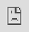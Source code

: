 ```yaml
---
title: 'Attention Receipts: Utilizing the Materiality of Receipts to Improve Screen-time Reflection on YouTube'
subtitle: 'Attaching a cost to YouTube usage.'
authors: 'Anup Sathya, Ken Nakagaki'
venue: "CHI '24: Proceedings of the CHI Conference on Human Factors in Computing Systems"
date: 2022-10-28 00:00:00
description: This page is a demo that shows everything you can do inside portfolio and blog posts.
featured_image: '/images/attention-receipts/1-printer.jpg'
doi: 'https://doi.org/10.1145/3613904.3642505'
---
```


<div class="container">
	<div><iframe src="https://player.vimeo.com/video/943870467?badge=0&amp;autopause=0&amp;player_id=0&amp;app_id=58479" frameborder="0" allow="autoplay; fullscreen; picture-in-picture; clipboard-write" style="position:absolute;top:0;left:0;width:100%;height:100%;" title="attention receipts"></iframe></div><script src="https://player.vimeo.com/api/player.js"></script>
</div>

<div class="mt-3">
	<p>YouTube remains a site of problematic persuasive media consumption, often overriding the goals of users when on the platform. In resistance, we present Attention Receipts - artifacts that materialize the cost of being persuaded by the engagement driven design of YouTube. We design and build a browser plugin and a receipt printer that helps users critically reflect upon their time spent watching videos on YouTube. In a 3 week field-deployment with 6 participants, we evaluate how the materiality of the receipt and their agency in the reflection process affect both the quality of reflection and the time spent consuming media. We find that the materiality of the receipts positively influences time spent consuming internet media and that users were split on having agency over when and how they reflect upon their screen-time. We conclude with design recommendations for domestic artifacts that utilize materiality to reveal the effects of persuasive technology. </p>
	<p>
		<strong>Created by:</strong>
	</p>	
	<p>
		<a href="https://anupsathya.com/">Anup Sathya</a>, <a href="https://www.ken-nakagaki.com/">Ken Nakagaki</a>
	</p>
	<p>
		<strong>Publications:</strong>
	</p>
	<p>CHI '24: Proceedings of the CHI Conference on Human Factors in Computing Systems | <a class="btn btn-smartlab btn-sm rounded-0" href="https://doi.org/10.1145/3613904.3642505">DOI</a>| <a class="btn btn-smartlab btn-sm rounded-0" href="https://www.axlab.cs.uchicago.edu/_files/ugd/603dcd_db5a131076e14d30965af88d5deb4d2f.pdf">PDF</a> </p>
	
	
</div>

<!-- <p>
	<strong>Figures:</strong>
</p>

<div class="container mt">
	<div class="row">
		<div class="col-12 col-lg-6">
			<img src="/images/fibercuit/1.jpg" alt="Fibercuit" class="img-fluid">
			<br><br><br>
			<img src="/images/fibercuit/3.jpg" alt="Fibercuit" class="img-fluid">
			<br><br><br>
			<img src="/images/fibercuit/5.jpg" alt="Fibercuit" class="img-fluid">
			<br><br><br>
			<img src="/images/fibercuit/7.jpg" alt="Fibercuit" class="img-fluid">  
			<br><br><br>
			<img src="/images/fibercuit/9.jpg" alt="Fibercuit" class="img-fluid">
			<br><br><br>
			<img src="/images/fibercuit/11.jpg" alt="Fibercuit" class="img-fluid">
			<br><br><br>
			<img src="/images/fibercuit/13.jpg" alt="Fibercuit" class="img-fluid">
			<br><br><br>
			<img src="/images/fibercuit/15.jpg" alt="Fibercuit" class="img-fluid">  
			<br><br><br>  
		</div>
		<div class="col-12 col-lg-6">         
			<img src="/images/fibercuit/2.jpg" alt="Fibercuit" class="img-fluid">
			<br><br><br>
			<img src="/images/fibercuit/4.jpg" alt="Fibercuit" class="img-fluid">
			<br><br><br>
			<img src="/images/fibercuit/6.jpg" alt="Fibercuit" class="img-fluid">
			<br><br><br>
			<img src="/images/fibercuit/8.jpg" alt="Fibercuit" class="img-fluid">  
			<br><br><br>
			<img src="/images/fibercuit/10.jpg" alt="Fibercuit" class="img-fluid">
			<br><br><br>
			<img src="/images/fibercuit/12.jpg" alt="Fibercuit" class="img-fluid">
			<br><br><br>
			<img src="/images/fibercuit/14.jpg" alt="Fibercuit" class="img-fluid">
			<br><br><br>
			<img src="/images/fibercuit/16.jpg" alt="Fibercuit" class="img-fluid">  
			<br><br><br>
		</div>
	</div>
</div> -->

